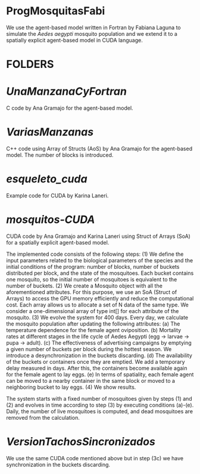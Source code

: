 # ProgMosquitasFabi
We use the agent-based model written in Fortran by Fabiana Laguna to simulate the *Aedes aegypti* mosquito population and
we extend it to a spatially explicit agent-based model in CUDA language.

# FOLDERS
# *UnaManzanaCyFortran* 
C code by Ana Gramajo for the agent-based model.

# *VariasManzanas*
C++ code using Array of Structs (AoS) by Ana Gramajo for the agent-based model.
The number of blocks is introduced. 

# *esqueleto_cuda*
Example code for CUDA by Karina Laneri.

# *mosquitos-CUDA*
CUDA code by Ana Gramajo and Karina Laneri using Struct of Arrays (SoA) for a spatially explicit agent-based model. 


The implemented code consists of the following steps:
    (1) We define the input parameters related to the biological parameters of the species and the initial conditions of the program: number of blocks, number of buckets distributed per block, and the state of the mosquitoes. Each bucket contains one mosquito, so the initial number of mosquitoes is equivalent to the number of buckets. 
    (2) We create a Mosquito object with all the aforementioned attributes. For this purpose, we use an SoA (Struct of Arrays) to access the GPU memory efficiently and reduce the computational cost. Each array allows us to allocate a set of N data of the same type. We consider a one-dimensional array of type int[] for each attribute of the mosquito. 
    (3) We evolve the system for 400 days. Every day, we calculate the mosquito population after updating the following attributes:
            (a) The temperature dependence for the female agent oviposition. 
            (b) Mortality rates at different stages in the life cycle of Aedes  Aegypti (egg -> larvae -> pupa -> adult). 
            (c) The effectiveness of advertising campaigns by emptying a given number of buckets per block during the hottest season. We introduce a desynchronization in the buckets discarding.
            (d) The availability of the buckets or containers once they are emptied. We add a temporary delay measured in days. After this, the containers become available again for the female agent to lay eggs.
            (e) In terms of spatiality, each female agent can be moved to a nearby container in the same block or moved to a neighboring bucket to lay eggs. 
    (4) We show results.
    
The system starts with a fixed number of mosquitoes given by steps (1) and (2) and evolves in time according to step (3) by executing conditions (a)-(e). 
Daily, the number of live mosquitoes is computed, and dead mosquitoes are removed from the calculation. 

# *VersionTachosSincronizados*
We use the same CUDA code mentioned above but in step (3c) we have synchronization in the buckets discarding.
